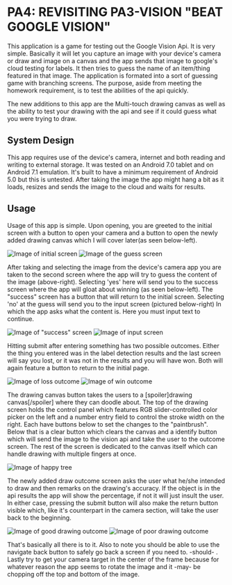 # PA4: REVISITING PA3-VISION "BEAT GOOGLE VISION"
This application is a game for testing out the Google Vision Api. It is very simple. Basically it will let you capture an image with your device's camera or draw and image on a canvas and the app sends that image to google's cloud testing for labels. It then tries to guess the name of an item/thing featured in that image. The application is formated into a sort of guessing game with branching screens. The purpose, aside from meeting the homework requirement, is to test the abilities of the api quickly.

The new additions to this app are the Multi-touch drawing canvas as well as the ability to test your drawing with the api and see if it could guess what you were trying to draw.

## System Design 
This app requires use of the device's camera, internet and both reading and writing to external storage. It was tested on an Android 7.0 tablet and on Android 7.1 emulation. It's built to have a minimum requirement of Android 5.0 but this is untested. After taking the image the app might hang a bit as it loads, resizes and sends the image to the cloud and waits for results.

## Usage
Usage of this app is simple. Upon opening, you are greeted to the initial screen with a button to open your camera and a button to open the newly added drawing canvas which I will cover later(as seen below-left).

![Image of initial screen](first.png) ![Image of the guess screen](guess.png)

After taking and selecting the image from the device's camera app you are taken to the second screen where the app will try to guess the content of the image (above-right). Selecting 'yes' here will send you to the success screen where the app will gloat about winning (as seen below-left). The "success" screen has a button that will return to the initial screen. Selecting 'no' at the guess will send you to the input screen (pictured below-right) In which the app asks what the content is. Here you must input text to continue.

![Image of "success" screen](success.png) ![Image of input screen](no.png)

Hitting submit after entering something has two possible outcomes. Either the thing you entered was in the label detection results and the last screen will say you lost, or it was not in the results and you will have won. Both will again feature a button to return to the initial page.

![Image of loss outcome](inresult.png) ![Image of win outcome](win.png)

The drawing canvas button takes the users to a [spoiler]drawing canvas[/spoiler] where they can doodle about. The top of the drawing screen holds the control panel which features RGB slider-controlled color picker on the left and a number entry field to control the stroke width on the right. Each have buttons below to set the changes to the "paintbrush". Below that is a clear button which clears the canvas and a identify button which will send the image to the vision api and take the user to the outcome screen. The rest of the screen is dedicated to the canvas itself which can handle drawing with multiple fingers at once.

![Image of happy tree](happytree.png)

The newly added draw outcome screen asks the user what he/she intended to draw and then remarks on the drawing's accuracy. If the object is in the api results the app will show the percentage, if not it will just insult the user. In either case, pressing the submit button will also make the return button visible which, like it's counterpart in the camera section, will take the user back to the beginning.

![Image of good drawing outcome](drawright.png) ![Image of poor drawing outcome](drawwrong.png)

That's basically all there is to it. Also to note you should be able to use the navigate back button to safely go back a screen if you need to. -should- . Lastly try to get your camera target in the center of the frame because for whatever reason the app seems to rotate the image and it -may- be chopping off the top and bottom of the image.
